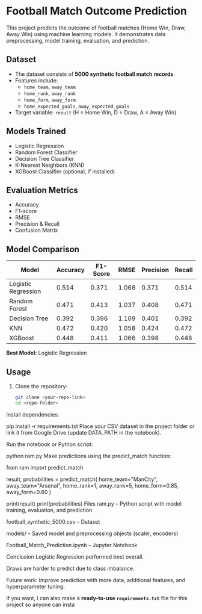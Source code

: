 # Football Match Outcome Prediction

This project predicts the outcome of football matches (Home Win, Draw, Away Win) using machine learning models. It demonstrates data preprocessing, model training, evaluation, and prediction.

## Dataset

- The dataset consists of **5000 synthetic football match records**.  
- Features include:  
  - `home_team`, `away_team`  
  - `home_rank`, `away_rank`  
  - `home_form`, `away_form`  
  - `home_expected_goals`, `away_expected_goals`  
- Target variable: `result` (H = Home Win, D = Draw, A = Away Win)

## Models Trained

- Logistic Regression  
- Random Forest Classifier  
- Decision Tree Classifier  
- K-Nearest Neighbors (KNN)  
- XGBoost Classifier (optional, if installed)  

## Evaluation Metrics

- Accuracy  
- F1-score  
- RMSE  
- Precision & Recall  
- Confusion Matrix  

## Model Comparison

| Model | Accuracy | F1-Score | RMSE | Precision | Recall |  
|-------|----------|----------|------|-----------|--------|  
| Logistic Regression | 0.514 | 0.371 | 1.068 | 0.371 | 0.514 |  
| Random Forest | 0.471 | 0.413 | 1.037 | 0.408 | 0.471 |  
| Decision Tree | 0.392 | 0.396 | 1.109 | 0.401 | 0.392 |  
| KNN | 0.472 | 0.420 | 1.058 | 0.424 | 0.472 |  
| XGBoost | 0.448 | 0.411 | 1.066 | 0.398 | 0.448 |  

**Best Model:** Logistic Regression

## Usage

1. Clone the repository:  
   ```bash
   git clone <your-repo-link>
   cd <repo-folder>
Install dependencies:

pip install -r requirements.txt
Place your CSV dataset in the project folder or link it from Google Drive (update DATA_PATH in the notebook).

Run the notebook or Python script:

python ram.py
Make predictions using the predict_match function:

from ram import predict_match

result, probabilities = predict_match(
    home_team="ManCity",
    away_team="Arsenal",
    home_rank=1,
    away_rank=5,
    home_form=0.85,
    away_form=0.60
)

print(result)
print(probabilities)
Files
ram.py – Python script with model training, evaluation, and prediction

football_synthetic_5000.csv – Dataset

models/ – Saved model and preprocessing objects (scaler, encoders)

Football_Match_Prediction.ipynb – Jupyter Notebook

Conclusion
Logistic Regression performed best overall.

Draws are harder to predict due to class imbalance.

Future work: Improve prediction with more data, additional features, and hyperparameter tuning.


If you want, I can also make a **ready-to-use `requirements.txt`** file for this project so anyone can insta
